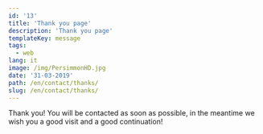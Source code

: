 ```yaml
---
id: '13'
title: 'Thank you page'
description: 'Thank you page'
templateKey: message
tags:
  - web
lang: it
image: /img/PersimmonHD.jpg
date: '31-03-2019'
path: /en/contact/thanks/
slug: /en/contact/thanks/
---
```


Thank you! You will be contacted as soon as possible, in the meantime we wish you a good visit and a good continuation!

